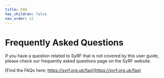 ```yaml
---
title: FAQ
has_children: false
nav_order: 12
---
```


# Frequently Asked Questions

If you have a question related to SyRF that is not covered by this user guide, please check our frequently asked questions page on the SyRF website.

[Find the FAQs here: https://syrf.org.uk/faq](https://syrf.org.uk/faq)
